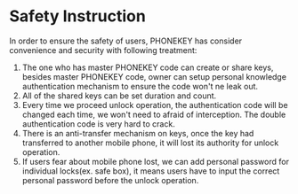 # Safety Instruction

In order to ensure the safety of users, PHONEKEY has consider convenience and security with following treatment:
1.  The one who has master PHONEKEY code can create or share keys, besides master PHONEKEY code, owner can setup personal knowledge authentication mechanism to ensure the code won't ne leak out.
2.  All of the shared keys can be set duration and count.
3. Every time we proceed unlock operation, the authentication code will be changed each time, we won't need to afraid of interception. The double authentication code is very hard to crack.
4. There is an anti-transfer mechanism on keys, once the key had transferred to another mobile phone, it will lost its authority for unlock operation.
5. If users fear about mobile phone lost, we can add personal password for individual locks(ex. safe box), it means users have to input the correct personal password before the unlock operation.